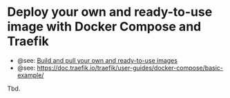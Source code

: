# Deploy your own and ready-to-use image with Docker Compose and Traefik

* @see: [Build and pull your own and ready-to-use images](../README.md)
* @see: https://doc.traefik.io/traefik/user-guides/docker-compose/basic-example/

Tbd.
